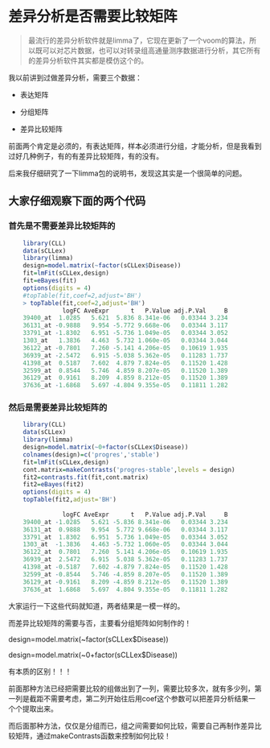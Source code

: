 # 差异分析是否需要比较矩阵

>  最流行的差异分析软件就是limma了，它现在更新了一个voom的算法，所以既可以对芯片数据，也可以对转录组高通量测序数据进行分析，其它所有的差异分析软件其实都是模仿这个的。

我以前讲到过做差异分析，需要三个数据：

  * 表达矩阵
  
  * 分组矩阵
  
  * 差异比较矩阵

前面两个肯定是必须的，有表达矩阵，样本必须进行分组，才能分析，但是我看到过好几种例子，有的有差异比较矩阵，有的没有。

后来我仔细研究了一下limma包的说明书，发现这其实是一个很简单的问题。

## 大家仔细观察下面的两个代码

### 首先是不需要差异比较矩阵的

```R
    library(CLL)
    data(sCLLex)
    library(limma)
    design=model.matrix(~factor(sCLLex$Disease))
    fit=lmFit(sCLLex,design)
    fit=eBayes(fit)
    options(digits = 4)
    #topTable(fit,coef=2,adjust='BH') 
    > topTable(fit,coef=2,adjust='BH')
               logFC AveExpr      t   P.Value adj.P.Val     B
    39400_at  1.0285   5.621  5.836 8.341e-06   0.03344 3.234
    36131_at -0.9888   9.954 -5.772 9.668e-06   0.03344 3.117
    33791_at -1.8302   6.951 -5.736 1.049e-05   0.03344 3.052
    1303_at   1.3836   4.463  5.732 1.060e-05   0.03344 3.044
    36122_at -0.7801   7.260 -5.141 4.206e-05   0.10619 1.935
    36939_at -2.5472   6.915 -5.038 5.362e-05   0.11283 1.737
    41398_at  0.5187   7.602  4.879 7.824e-05   0.11520 1.428
    32599_at  0.8544   5.746  4.859 8.207e-05   0.11520 1.389
    36129_at  0.9161   8.209  4.859 8.212e-05   0.11520 1.389
    37636_at -1.6868   5.697 -4.804 9.355e-05   0.11811 1.282

```

### 然后是需要差异比较矩阵的

```R
    library(CLL)
    data(sCLLex)
    library(limma)
    design=model.matrix(~0+factor(sCLLex$Disease))
    colnames(design)=c('progres','stable')
    fit=lmFit(sCLLex,design)
    cont.matrix=makeContrasts('progres-stable',levels = design)
    fit2=contrasts.fit(fit,cont.matrix)
    fit2=eBayes(fit2)
    options(digits = 4)
    topTable(fit2,adjust='BH')
     
               logFC AveExpr      t   P.Value adj.P.Val     B
    39400_at -1.0285   5.621 -5.836 8.341e-06   0.03344 3.234
    36131_at  0.9888   9.954  5.772 9.668e-06   0.03344 3.117
    33791_at  1.8302   6.951  5.736 1.049e-05   0.03344 3.052
    1303_at  -1.3836   4.463 -5.732 1.060e-05   0.03344 3.044
    36122_at  0.7801   7.260  5.141 4.206e-05   0.10619 1.935
    36939_at  2.5472   6.915  5.038 5.362e-05   0.11283 1.737
    41398_at -0.5187   7.602 -4.879 7.824e-05   0.11520 1.428
    32599_at -0.8544   5.746 -4.859 8.207e-05   0.11520 1.389
    36129_at -0.9161   8.209 -4.859 8.212e-05   0.11520 1.389
    37636_at  1.6868   5.697  4.804 9.355e-05   0.11811 1.282
```

大家运行一下这些代码就知道，两者结果是一模一样的。

而差异比较矩阵的需要与否，主要看分组矩阵如何制作的！

design=model.matrix(~factor(sCLLex$Disease))

design=model.matrix(~0+factor(sCLLex$Disease))

有本质的区别！！！

前面那种方法已经把需要比较的组做出到了一列，需要比较多次，就有多少列，第一列是截距不需要考虑，第二列开始往后用coef这个参数可以把差异分析结果一个个提取出来。

而后面那种方法，仅仅是分组而已，组之间需要如何比较，需要自己再制作差异比较矩阵，通过makeContrasts函数来控制如何比较！

